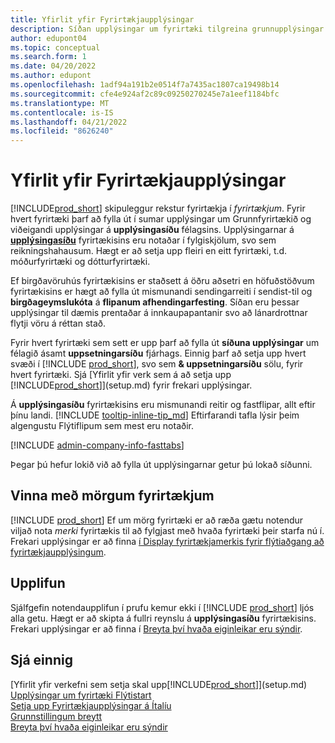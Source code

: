 ```yaml
---
title: Yfirlit yfir Fyrirtækjaupplýsingar
description: Síðan upplýsingar um fyrirtæki tilgreina grunnupplýsingar fyrir rekstrareiningu, s.s. nafn, aðsetur og upplýsingar um sendingu.
author: edupont04
ms.topic: conceptual
ms.search.form: 1
ms.date: 04/20/2022
ms.author: edupont
ms.openlocfilehash: 1adf94a191b2e0514f7a7435ac1807ca19498b14
ms.sourcegitcommit: cfe4e924af2c89c09250270245e7a1eef1184bfc
ms.translationtype: MT
ms.contentlocale: is-IS
ms.lasthandoff: 04/21/2022
ms.locfileid: "8626240"
---
```

# <a name="company-information-overview"></a>Yfirlit yfir Fyrirtækjaupplýsingar

[!INCLUDE[prod_short](includes/prod_short.md)] skipuleggur rekstur fyrirtækja í *fyrirtækjum*. Fyrir hvert fyrirtæki þarf að fylla út í sumar upplýsingar um Grunnfyrirtækið og viðeigandi upplýsingar á **upplýsingasíðu** félagsins. Upplýsingarnar á [**upplýsingasíðu**](https://businesscentral.dynamics.com/?page=1) fyrirtækisins eru notaðar í fylgiskjölum, svo sem reikningshahausum. Hægt er að setja upp fleiri en eitt fyrirtæki, t.d. móðurfyrirtæki og dótturfyrirtæki.  

Ef birgðavöruhús fyrirtækisins er staðsett á öðru aðsetri en höfuðstöðvum fyrirtækisins er hægt að fylla út mismunandi sendingarreiti í sendist-til og **birgðageymslukóta** á **flipanum afhendingarfesting**. Síðan eru þessar upplýsingar til dæmis prentaðar á innkaupapantanir svo að lánardrottnar flytji vöru á réttan stað.  

Fyrir hvert fyrirtæki sem sett er upp þarf að fylla út **síðuna upplýsingar** um félagið ásamt **uppsetningarsíðu** fjárhags. Einnig þarf að setja upp hvert svæði í [!INCLUDE [prod_short](includes/prod_short.md)], svo sem **& uppsetningarsíðu** sölu, fyrir hvert fyrirtæki. Sjá [Yfirlit yfir verk sem á að setja upp [!INCLUDE[prod_short](includes/prod_short.md)]](setup.md) fyrir frekari upplýsingar.  

Á **upplýsingasíðu** fyrirtækisins eru mismunandi reitir og fastflipar, allt eftir þínu landi. [!INCLUDE [tooltip-inline-tip_md](includes/tooltip-inline-tip_md.md)] Eftirfarandi tafla lýsir þeim algengustu Flýtiflipum sem mest eru notaðir.

[!INCLUDE [admin-company-info-fasttabs](includes/admin-company-info-fasttabs.md)]

Þegar þú hefur lokið við að fylla út upplýsingarnar getur þú lokað síðunni.  

## <a name="work-with-multiple-companies"></a>Vinna með mörgum fyrirtækjum

[!INCLUDE [prod_short](includes/prod_short.md)] Ef um mörg fyrirtæki er að ræða gætu notendur viljað nota *merki* fyrirtækis til að fylgjast með hvaða fyrirtæki þeir starfa nú í. Frekari upplýsingar er að finna [í Display fyrirtækjamerkis fyrir flýtiaðgang að fyrirtækjaupplýsingum](ui-change-basic-settings.md#badge).  

## <a name="experience"></a>Upplifun

Sjálfgefin notendaupplifun í prufu kemur ekki í [!INCLUDE [prod_short](includes/prod_short.md)] ljós alla getu. Hægt er að skipta á fullri reynslu á **upplýsingasíðu** fyrirtækisins. Frekari upplýsingar er að finna í [Breyta því hvaða eiginleikar eru sýndir](ui-experiences.md).  

## <a name="see-also"></a>Sjá einnig

[Yfirlit yfir verkefni sem setja skal upp[!INCLUDE[prod_short](includes/prod_short.md)]](setup.md)  
[Upplýsingar um fyrirtæki Flýtistart](quick-start-company-information.md)  
[Setja upp Fyrirtækjaupplýsingar á Ítalíu](LocalFunctionality/Italy/how-to-set-up-company-information.md)  
[Grunnstillingum breytt](ui-change-basic-settings.md)  
[Breyta því hvaða eiginleikar eru sýndir](ui-experiences.md)  